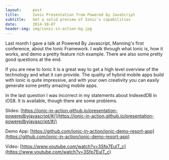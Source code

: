 ```yaml
---
layout:     post
title:      Ionic Presentation from Powered by JavaScript
subtitle:   Get a solid preview of Ionic's capabilities
date:       2014-10-07
header-img: img/ionic-in-action-bg.jpg
---
```

Last month I gave a talk at Powered By Javascript, Manning's first conference, about the Ionic Framework. I walk through what Ionic is, how it works, and demo a pretty feature rich example. There are also some pretty good questions at the end.

If you are new to Ionic it is a great way to get a high level overview of the technology and what it can provide. The quality of hybrid mobile apps build with Ionic is quite impressive, and with your own creativity you can easily generate some pretty amazing mobile apps.

In the last question I was incorrect in my statements about IndexedDB in iOS8. It is available, though there are some problems.

Slides: [https://ionic-in-action.github.io/presentation-poweredbyjavascript/#/](https://ionic-in-action.github.io/presentation-poweredbyjavascript/#/)

Demo App: [https://github.com/ionic-in-action/ionic-demo-resort-app](https://github.com/ionic-in-action/ionic-demo-resort-app)

Video: [https://www.youtube.com/watch?v=3Sfp7EulT_c](https://www.youtube.com/watch?v=3Sfp7EulT_c)
